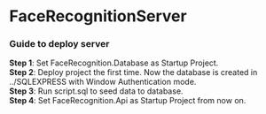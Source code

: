# FaceRecognitionServer
### Guide to deploy server
**Step 1**: Set FaceRecognition.Database as Startup Project.  
**Step 2**: Deploy project the first time. Now the database is created in ../SQLEXPRESS with Window Authentication mode.  
**Step 3**: Run script.sql to seed data to database.  
**Step 4**: Set FaceRecognition.Api as Startup Project from now on.  
